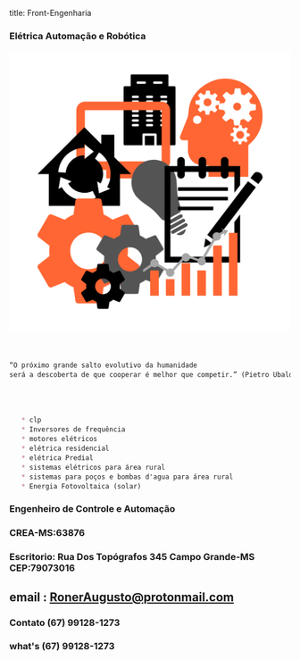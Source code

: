 title: Front-Engenharia
### Elétrica Automação e Robótica

<img src="imagen/eng.png" width="550" hegth="100">


```markdown


“O próximo grande salto evolutivo da humanidade 
será a descoberta de que cooperar é melhor que competir.” (Pietro Ubaldi)




```
   

```markdown
    
   * clp                         
   * Inversores de frequência     
   * motores elétricos            
   * elétrica residencial
   * elétrica Predial
   * sistemas elétricos para área rural 
   * sistemas para poços e bombas d'agua para área rural
   * Energia Fotovoltaica (solar)

```
### Engenheiro de Controle e Automação
### CREA-MS:63876
### Escritorio: Rua Dos Topógrafos 345 Campo Grande-MS CEP:79073016
## email : RonerAugusto@protonmail.com
### Contato (67) 99128-1273
### what's (67) 99128-1273

